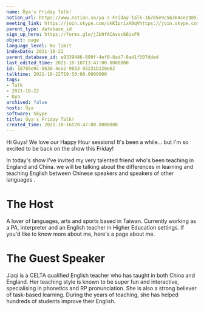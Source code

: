```yaml
---
name: Üya's Friday Talk!
notion_url: https://www.notion.so/ya-s-Friday-Talk-16785e9c56364ce2985395231b220e62
meeting_link: https://join.skype.com/vkKIprixA0qVhttps://join.skype.com/vkKIprixA0qV
parent_type: database_id
sign_up_here: https://forms.gle/jJb9fACAvsc66ixF9
object: page
language_level: No limit
indexDate: 2021-10-22
parent_database_id: e9339446-880f-4ef0-8ad7-8ad1f507dded
last_edited_time: 2021-10-18T13:47:00.0000000
id: 16785e9c-5636-4ce2-9853-95231b220e62
talktime: 2021-10-22T19:50:00.0000000
tags:
- Talk
- 2021-10-22
- Üya
archived: false
hosts: Üya
software: Skype
title: Üya's Friday Talk!
created_time: 2021-10-16T20:47:00.0000000
---
```


Hi Guys! 
We love our Happy Hour sessions! It's been a while... but I'm so excited to be back on the show this Friday!  

In today's show I've invited my very talented friend who's been teaching in England and China. 
we will be talking about the  differences in learning and teaching English between Chinese speakers and speakers of other languages .  


# The Host
A lover of languages, arts and sports based in Taiwan. Currently working as a PA, interpreter and an English teacher in Higher Education settings. 
If you'd like to know more about me, here's a page about me. 

# The Guest Speaker
Jiaqi is a CELTA qualified English teacher who has taught in both China and England. Her teaching style is known to be super fun and interactive, specialising in phonetics and RP pronunciation. She is also a strong believer of task-based learning. 
During the years of teaching, she has helped hundreds of students improve their English.
 
 
























